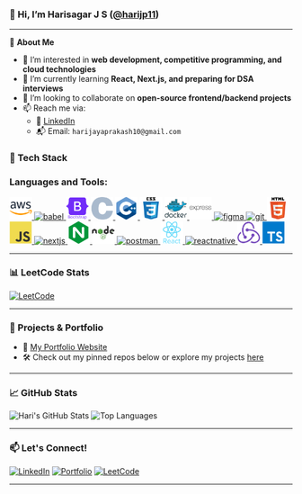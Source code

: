 ### 👋 Hi, I’m Harisagar J S ([@harijp11](https://github.com/harijp11))

---

🎯 **About Me**

- 👀 I’m interested in **web development, competitive programming, and cloud technologies**  
- 🌱 I’m currently learning **React, Next.js, and preparing for DSA interviews**  
- 💞️ I’m looking to collaborate on **open-source frontend/backend projects**  
- 📫 Reach me via:  
  - 🔗 [LinkedIn](https://www.linkedin.com/in/harisagar-j-s-7a0b5431b/)  
  - 📬 Email: `harijayaprakash10@gmail.com` 




### 🧰 Tech Stack


<h3 align="left">Languages and Tools:</h3>
<p align="left"> <a href="https://aws.amazon.com" target="_blank" rel="noreferrer"> <img src="https://raw.githubusercontent.com/devicons/devicon/master/icons/amazonwebservices/amazonwebservices-original-wordmark.svg" alt="aws" width="40" height="40"/> </a> <a href="https://babeljs.io/" target="_blank" rel="noreferrer"> <img src="https://www.vectorlogo.zone/logos/babeljs/babeljs-icon.svg" alt="babel" width="40" height="40"/> </a> <a href="https://getbootstrap.com" target="_blank" rel="noreferrer"> <img src="https://raw.githubusercontent.com/devicons/devicon/master/icons/bootstrap/bootstrap-plain-wordmark.svg" alt="bootstrap" width="40" height="40"/> </a> <a href="https://www.cprogramming.com/" target="_blank" rel="noreferrer"> <img src="https://raw.githubusercontent.com/devicons/devicon/master/icons/c/c-original.svg" alt="c" width="40" height="40"/> </a> <a href="https://www.w3schools.com/cpp/" target="_blank" rel="noreferrer"> <img src="https://raw.githubusercontent.com/devicons/devicon/master/icons/cplusplus/cplusplus-original.svg" alt="cplusplus" width="40" height="40"/> </a> <a href="https://www.w3schools.com/css/" target="_blank" rel="noreferrer"> <img src="https://raw.githubusercontent.com/devicons/devicon/master/icons/css3/css3-original-wordmark.svg" alt="css3" width="40" height="40"/> </a> <a href="https://www.docker.com/" target="_blank" rel="noreferrer"> <img src="https://raw.githubusercontent.com/devicons/devicon/master/icons/docker/docker-original-wordmark.svg" alt="docker" width="40" height="40"/> </a> <a href="https://expressjs.com" target="_blank" rel="noreferrer"> <img src="https://raw.githubusercontent.com/devicons/devicon/master/icons/express/express-original-wordmark.svg" alt="express" width="40" height="40"/> </a> <a href="https://www.figma.com/" target="_blank" rel="noreferrer"> <img src="https://www.vectorlogo.zone/logos/figma/figma-icon.svg" alt="figma" width="40" height="40"/> </a> <a href="https://git-scm.com/" target="_blank" rel="noreferrer"> <img src="https://www.vectorlogo.zone/logos/git-scm/git-scm-icon.svg" alt="git" width="40" height="40"/> </a> <a href="https://www.w3.org/html/" target="_blank" rel="noreferrer"> <img src="https://raw.githubusercontent.com/devicons/devicon/master/icons/html5/html5-original-wordmark.svg" alt="html5" width="40" height="40"/> </a> <a href="https://developer.mozilla.org/en-US/docs/Web/JavaScript" target="_blank" rel="noreferrer"> <img src="https://raw.githubusercontent.com/devicons/devicon/master/icons/javascript/javascript-original.svg" alt="javascript" width="40" height="40"/> </a> <a href="https://nextjs.org/" target="_blank" rel="noreferrer"> <img src="https://cdn.worldvectorlogo.com/logos/nextjs-2.svg" alt="nextjs" width="40" height="40"/> </a> <a href="https://www.nginx.com" target="_blank" rel="noreferrer"> <img src="https://raw.githubusercontent.com/devicons/devicon/master/icons/nginx/nginx-original.svg" alt="nginx" width="40" height="40"/> </a> <a href="https://nodejs.org" target="_blank" rel="noreferrer"> <img src="https://raw.githubusercontent.com/devicons/devicon/master/icons/nodejs/nodejs-original-wordmark.svg" alt="nodejs" width="40" height="40"/> </a> <a href="https://postman.com" target="_blank" rel="noreferrer"> <img src="https://www.vectorlogo.zone/logos/getpostman/getpostman-icon.svg" alt="postman" width="40" height="40"/> </a> <a href="https://reactjs.org/" target="_blank" rel="noreferrer"> <img src="https://raw.githubusercontent.com/devicons/devicon/master/icons/react/react-original-wordmark.svg" alt="react" width="40" height="40"/> </a> <a href="https://reactnative.dev/" target="_blank" rel="noreferrer"> <img src="https://reactnative.dev/img/header_logo.svg" alt="reactnative" width="40" height="40"/> </a> <a href="https://redux.js.org" target="_blank" rel="noreferrer"> <img src="https://raw.githubusercontent.com/devicons/devicon/master/icons/redux/redux-original.svg" alt="redux" width="40" height="40"/> </a> <a href="https://www.typescriptlang.org/" target="_blank" rel="noreferrer"> <img src="https://raw.githubusercontent.com/devicons/devicon/master/icons/typescript/typescript-original.svg" alt="typescript" width="40" height="40"/> </a> </p>


---

### 📊 LeetCode Stats

[![LeetCode](https://leetcard.jacoblin.cool/hari_jp17?theme=dark&font=JetBrains%20Mono)](https://leetcode.com/u/hari_jp17/)

---

### 🚀 Projects & Portfolio

- 🧩 [My Portfolio Website](https://harijp11.github.io/portfolio/)
- 🛠 Check out my pinned repos below or explore my projects [here](https://github.com/harijp11?tab=repositories)

---

### 📈 GitHub Stats

![Hari's GitHub Stats](https://github-readme-stats.vercel.app/api?username=harijp11&show_icons=true&theme=tokyonight)
![Top Languages](https://github-readme-stats.vercel.app/api/top-langs/?username=harijp11&layout=compact&theme=tokyonight)

---

### 📫 Let's Connect!

[![LinkedIn](https://img.shields.io/badge/-LinkedIn-blue?style=flat-square&logo=Linkedin&logoColor=white&link=https://www.linkedin.com/in/harisagar-j-s-7a0b5431b/)](https://www.linkedin.com/in/harisagar-j-s-7a0b5431b/)
[![Portfolio](https://img.shields.io/badge/-Portfolio-black?style=flat-square&logo=github&logoColor=white&link=https://harijp11.github.io/portfolio/)](https://harijp11.github.io/portfolio/)
[![LeetCode](https://img.shields.io/badge/-LeetCode-orange?style=flat-square&logo=LeetCode&logoColor=white)](https://leetcode.com/u/hari_jp17/)

---
